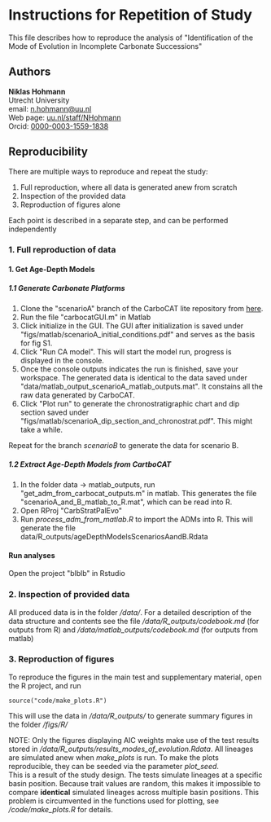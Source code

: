 # Instructions for Repetition of Study

This file describes how to reproduce the analysis of "Identification of the Mode of Evolution in Incomplete Carbonate Successions"

## Authors

__Niklas Hohmann__  
Utrecht University   
email: n.hohmann@uu.nl  
Web page: [uu.nl/staff/NHohmann](uu.nl/staff/NHohmann)  
Orcid: [0000-0003-1559-1838](https://orcid.org/0000-0003-1559-1838)

## Reproducibility

There are multiple ways to reproduce and repeat the study:

1. Full reproduction, where all data is generated anew from scratch
2. Inspection of the provided data
3. Reproduction of figures alone

Each point is described in a separate step, and can be performed independently

### 1. Full reproduction of data

#### 1. Get Age-Depth Models

##### 1.1 Generate Carbonate Platforms

1. Clone the "scenarioA" branch of the CarboCAT lite repository from [here](https://github.com/MindTheGap-ERC/CarboCATLite/tree/scenarioA).
2. Run the file "carbocatGUI.m" in Matlab
3. Click initialize in the GUI. The GUI after initialization is saved under "figs/matlab/scenarioA_initial_conditions.pdf" and serves as the basis for fig S1.
4. Click "Run CA model". This will start the model run, progress is displayed in the console.
5. Once the console outputs indicates the run is finished, save your workspace. The generated data is identical to the data saved under "data/matlab_output_scenarioA_matlab_outputs.mat". It constains all the raw data generated by CarboCAT.
5. Click "Plot run" to generate the chronostratigraphic chart and dip section saved under "figs/matlab/scenarioA_dip_section_and_chronostrat.pdf". This might take a while.

Repeat for the branch _scenarioB_ to generate the data for scenario B.

##### 1.2 Extract Age-Depth Models from CartboCAT

1. In the folder data -> matlab_outputs, run "get_adm_from_carbocat_outputs.m" in matlab. This generates the file "scenarioA_and_B_matlab_to_R.mat", which can be read into R.
2. Open RProj "CarbStratPalEvo"
3. Run _process_adm_from_matlab.R_ to import the ADMs into R. This will generate the file data/R_outputs/ageDepthModelsScenariosAandB.Rdata

#### Run analyses

Open the project "blblb" in Rstudio

### 2. Inspection of provided data

All produced data is in the folder _/data/_. For a detailed description of the data structure and contents see the file _/data/R_outputs/codebook.md_ (for outputs from R) and _/data/matlab_outputs/codebook.md_ (for outputs from matlab)

### 3. Reproduction of figures

To reproduce the figures in the main test and supplementary material, open the R project, and run

```{R}
source("code/make_plots.R")
```

This will use the data in _/data/R_outputs/_ to generate summary figures in the folder _/figs/R/_

NOTE: Only the figures displaying AIC weights make use of the test results stored in _/data/R_outputs/results_modes_of_evolution.Rdata_. All lineages are simulated anew when _make_plots_ is run. To make the plots reproducible, they can be seeded via the parameter _plot_seed_.  
This is a result of the study design. The tests simulate lineages at a specific basin position. Because trait values are random, this makes it impossible to compare __identical__ simulated lineages across multiple basin positions. This problem is circumvented in the functions used for plotting, see _/code/make_plots.R_ for details.

